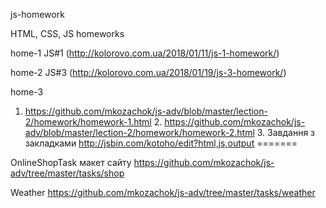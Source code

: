 js-homework

HTML, CSS, JS homeworks

home-1 JS#1 (http://kolorovo.com.ua/2018/01/11/js-1-homework/)

home-2 JS#3 (http://kolorovo.com.ua/2018/01/19/js-3-homework/)


home-3
1. https://github.com/mkozachok/js-adv/blob/master/lection-2/homework/homework-1.html 2. https://github.com/mkozachok/js-adv/blob/master/lection-2/homework/homework-2.html 3. Завдання з закладками http://jsbin.com/kotoho/edit?html,js,output
=======

OnlineShopTask макет сайту https://github.com/mkozachok/js-adv/tree/master/tasks/shop

Weather 	https://github.com/mkozachok/js-adv/tree/master/tasks/weather
